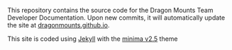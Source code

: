 This repository contains the source code for the Dragon Mounts Team Developer Documentation. Upon new commits, it will automatically update the site at
[dragonmounts.github.io](https://dragonmounts-team.github.io/dragonmounts.github.io/).

This site is coded using [Jekyll](https://jekyllrb.com/) with the [minima v2.5](https://github.com/jekyll/minima/tree/2.5-stable) theme
